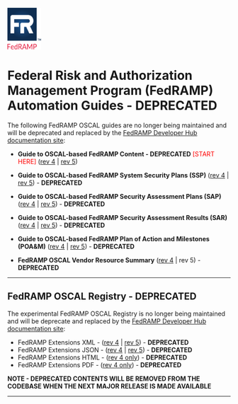 <img src="https://github.com/GSA/fedramp-automation/raw/master/assets/FedRAMP_LOGO.png" alt="FedRAMP" width="76" height="94"><br />

# Federal Risk and Authorization Management Program (FedRAMP) Automation Guides - DEPRECATED

The following FedRAMP OSCAL guides are no longer being maintained and will be deprecated and replaced by the [FedRAMP Developer Hub documentation site](https://automate.fedramp.gov/documentation):

- **Guide to OSCAL-based FedRAMP Content - DEPRECATED** <span style='color:red'>[START HERE]</span> ([rev 4](./rev4/Guide_to_OSCAL-based_FedRAMP_Content.pdf) | [rev 5](./rev5/Guide_to_OSCAL-based_FedRAMP_Content_rev5.pdf))

- **Guide to OSCAL-based FedRAMP System Security Plans (SSP)** ([rev 4](./rev4/Guide_to_OSCAL-based_FedRAMP_System_Security_Plans_(SSP)_rev4.pdf) | [rev 5](./rev5/Guide_to_OSCAL-based_FedRAMP_System_Security_Plans_(SSP)_rev5.pdf)) - **DEPRECATED**

- **Guide to OSCAL-based FedRAMP Security Assessment Plans (SAP)** ([rev 4](./rev4/Guide_to_OSCAL-based_FedRAMP_Security_Assessment_Plans_(SAP)_rev4.pdf) | [rev 5](./rev5/Guide_to_OSCAL-based_FedRAMP_Security_Assessment_Plans_(SAP)_rev5.pdf)) - **DEPRECATED**

- **Guide to OSCAL-based FedRAMP Security Assessment Results (SAR)** ([rev 4](./rev4/Guide_to_OSCAL-based_FedRAMP_Security_Assessment_Reports_(SAR)_rev4.pdf) | [rev 5](./rev5/Guide_to_OSCAL-based_FedRAMP_Security_Assessment_Reports_(SAR)_rev5.pdf)) - **DEPRECATED**

- **Guide to OSCAL-based FedRAMP Plan of Action and Milestones (POA&M)** ([rev 4](./rev4/Guide_to_OSCAL-based_FedRAMP_Plan_of_Action_and_Milestones_(POAM)_rev4.pdf) | [rev 5](./rev5/Guide_to_OSCAL-based_FedRAMP_Plan_of_Action_and_Milestones_(POAM)_rev5.pdf)) - **DEPRECATED**

- **FedRAMP OSCAL Vendor Resource Summary** ([rev 4](./rev4/FedRAMP_OSCAL_Vendor_Resources.pdf) | rev 5) - **DEPRECATED**

---
## FedRAMP OSCAL Registry - DEPRECATED

The experimental FedRAMP OSCAL Registry is no longer being maintained and will be deprecate and replaced by the [FedRAMP Developer Hub documentation site](https://automate.fedramp.gov/documentation):

- FedRAMP Extensions XML - ([rev 4](../dist/content/rev4/resources/xml/FedRAMP_extensions.xml) | [rev 5](../dist/content/rev5/resources/xml/FedRAMP_extensions.xml)) - **DEPRECATED**
- FedRAMP Extensions JSON - ([rev 4](../dist/content/rev4/resources/json/FedRAMP_extensions.json) | [rev 5](../dist/content/rev5/resources/json/FedRAMP_extensions.json)) - **DEPRECATED**
- FedRAMP Extensions HTML - ([rev 4 only](./rev4/FedRAMP_extensions.html)) - **DEPRECATED**
- FedRAMP Extensions PDF - ([rev 4 only](./rev4/FedRAMP_extensions.pdf)) - **DEPRECATED**

**NOTE - DEPRECATED CONTENTS WILL BE REMOVED FROM THE CODEBASE WHEN THE NEXT MAJOR RELEASE IS MADE AVAILABLE**

---
